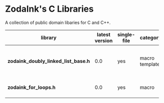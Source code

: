 # ZodaInk's C Libraries

A collection of public domain libaries for C and C++.

library                                | latest version | single-file | category       | description
---------------------------------------|----------------|-------------|----------------|------------------------------------------------
**zodaink_doubly_linked_list_base.h**  | 0.0            | yes         | macro template | A template to use for your doubly linked lists
**zodaink_for_loops.h**                | 0.0            | yes         | macro          | A handful of useful for loops
